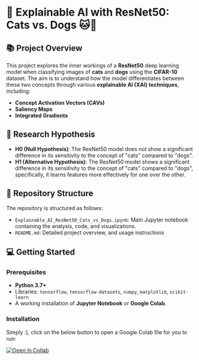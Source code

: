 # 🧠 Explainable AI with ResNet50: Cats vs. Dogs 🐱🐶

## 📚 Project Overview
This project explores the inner workings of a **ResNet50** deep learning model when classifying images of **cats** and **dogs** using the **CIFAR-10** dataset. The aim is to understand how the model differentiates between these two concepts through various **explainable AI (XAI) techniques**, including:
- **Concept Activation Vectors (CAVs)**
- **Saliency Maps**
- **Integrated Gradients**

## 🧪 Research Hypothesis
- **H0 (Null Hypothesis)**: The ResNet50 model does not show a significant difference in its sensitivity to the concept of "cats" compared to "dogs".
- **H1 (Alternative Hypothesis)**: The ResNet50 model shows a significant difference in its sensitivity to the concept of "cats" compared to "dogs", specifically, it learns features more effectively for one over the other.

## 📂 Repository Structure
The repository is structured as follows:
- `Explainable_AI_ResNet50_Cats_vs_Dogs.ipynb`: Main Jupyter notebook containing the analysis, code, and visualizations.
- `README.md`: Detailed project overview, and usage instructions

## 💻 Getting Started
### Prerequisites
- **Python 3.7+**
- Libraries: `tensorflow`, `tensorflow-datasets`, `numpy`, `matplotlib`, `scikit-learn`
- A working installation of **Jupyter Notebook** or **Google Colab**.

### Installation

Simply :), click on the below button to open a Google Colab file for you to run:

[![Open In Collab](https://colab.research.google.com/assets/colab-badge.svg)](https://colab.research.google.com/github/AkhilByteWrangler/ResNet50_Interpretability_Project/blob/main/Explainable_AI_ResNet50_Cats_vs_Dogs.ipynb)
